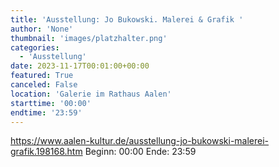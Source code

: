 ```yaml
---
title: 'Ausstellung: Jo Bukowski. Malerei & Grafik '
author: 'None'
thumbnail: 'images/platzhalter.png'
categories:
  - 'Ausstellung'
date: 2023-11-17T00:01:00+00:00
featured: True
canceled: False
location: 'Galerie im Rathaus Aalen'
starttime: '00:00'
endtime: '23:59'
---
```

https://www.aalen-kultur.de/ausstellung-jo-bukowski-malerei-grafik.198168.htm
Beginn: 00:00
 Ende: 23:59
